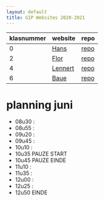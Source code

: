 ```yaml
---
layout: default
title: GIP Websites 2020-2021
---
```


| klasnummer | website | repo |
|---|---|---|
| 0 | [Hans](http://vbrh-immalle.github.io/) | [repo](https://github.com/vbrh-immalle/vbrh-immalle.github.io) |
| 2 | [Flor](https://flordc-immalle.github.io/Gipwebsite/index.html) | [repo](https://github.com/FlorDC-immalle/Gipwebsite) |
| 4 | [Lennert](https://lennertl-immalle.github.io/GipWebsite/) | [repo](https://github.com/LennertL-immalle/GipWebsite) |
| 6 | [Baue](https://baues-immalle.github.io/Gipwebsite/) | [repo](https://github.com/BaueS-immalle/Gipwebsite) |


# planning juni

- 08u30 : 
- 08u55 : 
- 09u20 : 
- 09u45 : 
- 10u10 : 
- 10u35 PAUZE START
- 10u45 PAUZE EINDE
- 11u10 : 
- 11u35 : 
- 12u00 : 
- 12u25 : 
- 12u50 EINDE
